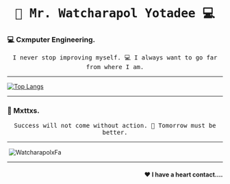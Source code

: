 <h1 align='center'><samp><strong> 🐸 Mr. Watcharapol Yotadee 💻 </strong></samp></h1>
<h3 align="left"> 💻 Cxmputer Engineering.  </h3>
<p align='center'> <samp> I never stop improving myself. 💻 I always want to go far from where I am.</samp></p>
<hr>

[![Top Langs](https://github-readme-stats.vercel.app/api/top-langs/?username=WatcharapolxFa&layout=compact&theme=tokyonight)](https://github.com/WatcharapolxFa/github-readme-stats)

<hr>
<h3 align="left"> 🐸 Mxttxs.</h3>
<p align='center'> <samp> Success will not come without action. 🐸 Tomorrow must be better.</samp></p>
<hr>
<p>&nbsp;<img align="center" src="https://github-readme-stats.vercel.app/api?username=WatcharapolxFa&show_icons=true&locale=en" alt="WatcharapolxFa" /></p>
<hr>
<h4 align="right"> ❤ I have a heart contact....</h4>



